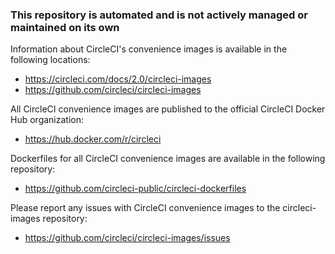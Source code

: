 ### This repository is automated and is not actively managed or maintained on its own

Information about CircleCI's convenience images is available in the following locations:

- https://circleci.com/docs/2.0/circleci-images
- https://github.com/circleci/circleci-images

All CircleCI convenience images are published to the official CircleCI Docker Hub organization:

- https://hub.docker.com/r/circleci

Dockerfiles for all CircleCI convenience images are available in the following repository:

- https://github.com/circleci-public/circleci-dockerfiles

Please report any issues with CircleCI convenience images to the circleci-images repository:

- https://github.com/circleci/circleci-images/issues
